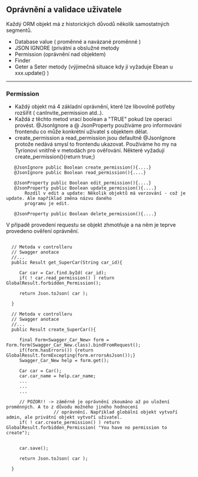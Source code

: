 ## Oprávnění a validace uživatele 

Každý ORM objekt má z historických důvodů několik samostatných segmentů. 
  * Database value ( proměnné a navázané proměnné )
  * JSON IGNORE (privátní a obslužné metody  
  * Permission (oprávnění nad objektem) 
  * Finder 
  * Geter a Seter metody (výjimečná situace kdy jí vyžaduje Ebean u xxx.update() ) 

-----
 
### Permission 

  * Každý objekt má 4 základní oprávnění, které lze libovolně potřeby rozšířit ( canInvite_permission atd..).
  * Každá z těchto metod vrací boolean a "TRUE" pokud lze operaci provést. @JsonIgnore a @ JsonProperty používáme pro informování frontendu co může konkrétní uživatel s objektem dělat.
  * create_permission a read_permission jsou defaultně @JsonIgnore protože nedává smysl to frontendu ukazovat. Používáme ho my na Tyrionovi vnitřně v metodách pro ověřování. Některé vyžadují create_permission(){return true;}
  
```
   @JsonIgnore public Boolean create_permission(){....}
   @JsonIgnore public Boolean read_permission(){....}
   
   @JsonProperty public Boolean edit_permission(){....}
   @JsonProperty public Boolean update_permission(){....}
       Rozdíl v edit a update: Několik objektů má verzování - což je update. Ale například změna názvu daného 
       programu je edit.  
   
   @JsonProperty public Boolean delete_permission(){....}
```

V případě provedení requestu se objekt zhmotňuje a na něm je teprve provedeno ověření oprávnění. 
```

  // Metoda v controlleru
  // Swagger anotace
  //...
  public Result get_SuperCar(String car_id){
  
     Car car = Car.find.byId( car_id);
     if( ! car.read_permission() ) return GlobalResult.forbidden_Permission();
     
     return Json.toJson( car );
  
  }
  
  // Metoda v controlleru
  // Swagger anotace
  //...
  public Result create_SuperCar(){
    
     final Form<Swagger_Car_New> form = Form.form(Swagger_Car_New.class).bindFromRequest();
     if(form.hasErrors()) {return GlobalResult.formExcepting(form.errorsAsJson());}
     Swagger_Car_New help = form.get();
    
     Car car = Car();
     car.car_name = help.car_name;
     ...
     ...
     ...
    
     // POZOR!! -> záměrně je oprávnění zkoumáno až po uložení proměnných. A to z důvodu možného jiného hodnocení       
                  // oprávnění. Například globální objekt vytvoří admin, ale privátní objekt vytvoří uživatel.    
     if( ! car.create_permission() ) return GlobalResult.forbidden_Permission( "You have no permission to create");
     
    
     car.save();
     
     return Json.toJson( car );
  
  }
  
```